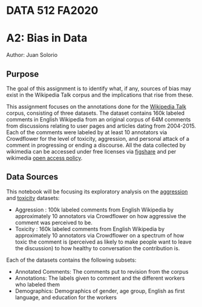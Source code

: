 # DATA 512 FA2020
# A2: Bias in Data
Author: Juan Solorio

## Purpose
The goal of this assignment is to identify what, if any, sources of bias may exist in the Wikipedia Talk corpus and the implications that rise from these.

This assignment focuses on the annotations done for the [Wikipedia Talk]( https://meta.wikimedia.org/wiki/Research:Detox) corpus, consisting of three datasets. The dataset contains 160k labeled comments in English Wikipedia from an original corpus of 64M comments from discussions relating to user pages and articles dating from 2004-2015. Each of the comments were labeled by at least 10 annotators via Crowdflower for the level of toxicity, aggression, and personal attack of a comment in progressing or ending a discourse.
All the data collected by wikimedia can be accessed under free licenses via [figshare]( https://figshare.com/articles/Wikipedia_Talk_Labels_Toxicity/4563973) and per wikimedia [open access policy]( https://meta.wikimedia.org/wiki/Open_access_policy).

## Data Sources
This notebook will be focusing its exploratory analysis on the [aggression]( https://docs.google.com/spreadsheets/d/1IlhmnoAdHNm906WrwYp2el9tlZFfnJkwrYXzbEMKGvM/edit#gid=0&range=E3) and [toxicity]( https://docs.google.com/spreadsheets/d/1IlhmnoAdHNm906WrwYp2el9tlZFfnJkwrYXzbEMKGvM/edit#gid=0&range=E2) datasets:
- Aggression : 100k labeled comments from English Wikipedia by approximately 10 annotators via Crowdflower on how aggressive the comment was perceived to be.
- Toxicity : 160k labeled comments from English Wikipedia by approximately 10 annotators via Crowdflower on a spectrum of how toxic the comment is (perceived as likely to make people want to leave the discussion) to how healthy to conversation the contribution is.

Each of the datasets contains the following subsets:
- Annotated Comments: The comments put to revision from the corpus
- Annotations: The labels given to comment and the different workers who labeled them
- Demographics: Demographics of gender, age group, English as first language, and education for the workers

